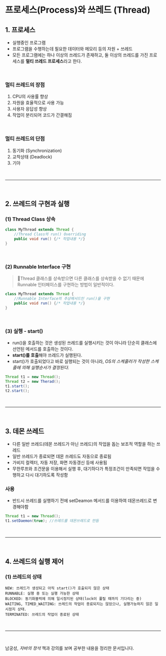 <br/>

# 프로세스(Process)와 쓰레드 (Thread)
## 1. 프로세스
- 실행중인 프로그램
- 프로그램을 수행하는데 필요한 데이터와 메모리 등의 자원 + 쓰레드
- 모든 프로그램에는 하나 이상의 쓰레드가 존재하고, 둘 이상의 쓰레드를 가진 프로세스를 **멀티 쓰레드 프로세스**라고 한다.

<br/>

### 멀티 쓰레드의 장점
1. CPU의 사용률 향상
2. 자원을 효율적으로 사용 가능
3. 사용자 응답성 향상
4. 작업이 분리되어 코드가 간결해짐

<br/>

### 멀티 쓰레드의 단점
1. 동기화 (Synchronization)
2. 교착상태 (Deadlock)
3. 기아


<br/> <hr> <br/>

## 2. 쓰레드의 구현과 실행
### (1) Thread Class 상속
~~~java
class MyThread extends Thread {
    //Thread Class의 run() Overriding
    public void run() {/* 작업내용 */}
}
~~~
<br/>

### (2) Runnable Interface 구현
> 📌Thread 클래스를 상속받으면 다른 클래스를 상속받을 수 없기 때문에 Runnable 인터페이스를 구현하는 방법이 일반적이다.
~~~java
class MyThread extends Thread {
    //Runnable Interface의 추상메서드인 run()을 구현
    public void run() {/* 작업내용 */}
}
~~~
<br/>

### (3) 실행 - start()
- run()을 호출하는 것은 생성된 쓰레드를 실행시키는 것이 아니라 단순히 클래스에 선언된 메서드를 호출하는 것이다.
- **start()를 호출**해야 쓰레드가 실행된다.
- start()가 호출되었다고 바로 실행되는 것이 아니라, *OS의 스케줄러가 작성한 스케줄에 의해 실행순서가 결정된다.*
~~~java
Thread t1 = new Thread();
Thread t2 = new Therad();
t1.start();
t2.start();
~~~

<br/> <hr> <br/>

## 3. 데몬 쓰레드
- 다른 일반 쓰레드(데몬 쓰레드가 아닌 쓰레드)의 작업을 돕는 보조적 역할을 하는 쓰레드
- 일반 쓰레드가 종료되면 데몬 쓰레드도 자동으로 종료됨
- 가비지 컬렉터, 자동 저장, 화면 자동갱신 등에 사용됨
- 무한루프와 조건문을 이용해서 실행 후, 대기하다가 특정조건이 만족되면 작업을 수행하고 다시 대기하도록 작성함

### 사용
- 반드시 쓰레드를 실행하기 전에 setDeamon 메서드를 이용하여 데몬쓰레드로 변경해야함
~~~java
Thread t1 = new Thread();
t1.setDaemon(true); //쓰레드를 데몬쓰레드로 만듬
~~~

<br/> <hr> <br/>


## 4. 쓰레드의 실행 제어
### (1) 쓰레드의 상태

~~~
NEW: 쓰레드가 생성되고 아직 start()가 호출되지 않은 상태
RUNNABLE: 실행 중 또는 실행 가능한 상태
BLOCKED: 동기화블럭에 의해 일시정지된 상태(lock이 풀릴 때까지 기다리는 중)
WAITING, TIMED_WAITING: 쓰레드의 작업이 종료되지는 않았으나, 실행가능하지 않은 일시정지 상태.
TERMINATED: 쓰레드의 작업이 종료된 상태
~~~

<br/> <hr> <br/>


남궁성, *자바의 정석* 책과 강의를 보며 공부한 내용을 정리한 문서입니다.